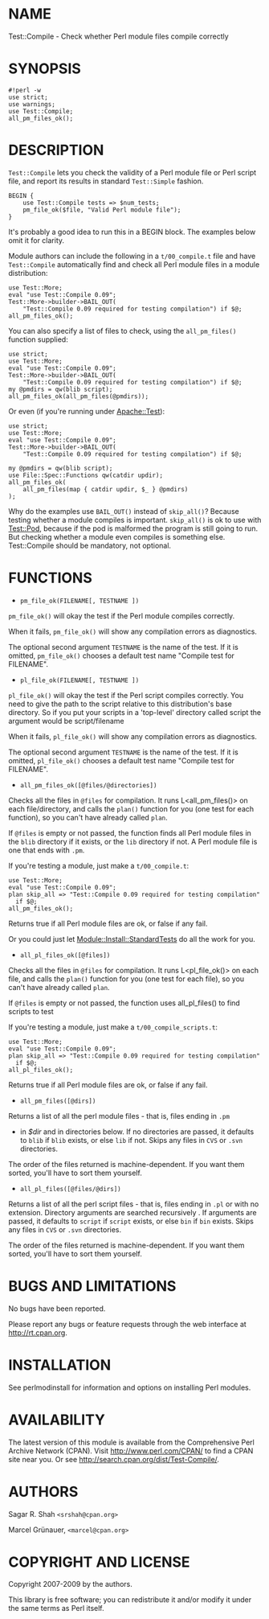 # NAME

Test::Compile - Check whether Perl module files compile correctly

# SYNOPSIS

    #!perl -w
    use strict;
    use warnings;
    use Test::Compile;
    all_pm_files_ok();

# DESCRIPTION

`Test::Compile` lets you check the validity of a Perl module file or Perl
script file, and report its results in standard `Test::Simple` fashion.

    BEGIN {
        use Test::Compile tests => $num_tests;
        pm_file_ok($file, "Valid Perl module file");
    }

It's probably a good idea to run this in a BEGIN block. The examples below
omit it for clarity.

Module authors can include the following in a `t/00_compile.t` file and
have `Test::Compile` automatically find and check all Perl module files in a
module distribution:

    use Test::More;
    eval "use Test::Compile 0.09";
    Test::More->builder->BAIL_OUT(
        "Test::Compile 0.09 required for testing compilation") if $@;
    all_pm_files_ok();

You can also specify a list of files to check, using the
`all_pm_files()` function supplied:

    use strict;
    use Test::More;
    eval "use Test::Compile 0.09";
    Test::More->builder->BAIL_OUT(
        "Test::Compile 0.09 required for testing compilation") if $@;
    my @pmdirs = qw(blib script);
    all_pm_files_ok(all_pm_files(@pmdirs));

Or even (if you're running under [Apache::Test](http://search.cpan.org/search?mode=module&query=Apache::Test)):

    use strict;
    use Test::More;
    eval "use Test::Compile 0.09";
    Test::More->builder->BAIL_OUT(
        "Test::Compile 0.09 required for testing compilation") if $@;

    my @pmdirs = qw(blib script);
    use File::Spec::Functions qw(catdir updir);
    all_pm_files_ok(
        all_pm_files(map { catdir updir, $_ } @pmdirs)
    );

Why do the examples use `BAIL_OUT()` instead of `skip_all()`? Because
testing whether a module compiles is important. `skip_all()` is ok to use
with [Test::Pod](http://search.cpan.org/search?mode=module&query=Test::Pod), because if the pod is malformed the program is still going
to run. But checking whether a module even compiles is something else.
Test::Compile should be mandatory, not optional.

# FUNCTIONS

- `pm_file_ok(FILENAME[, TESTNAME ])`

`pm_file_ok()` will okay the test if the Perl module compiles correctly.

When it fails, `pm_file_ok()` will show any compilation errors as
diagnostics.

The optional second argument `TESTNAME` is the name of the test. If it is
omitted, `pm_file_ok()` chooses a default test name "Compile test for
FILENAME".

- `pl_file_ok(FILENAME[, TESTNAME ])`

`pl_file_ok()` will okay the test if the Perl script compiles correctly. You
need to give the path to the script relative to this distribution's base
directory. So if you put your scripts in a 'top-level' directory called script
the argument would be script/filename

When it fails, `pl_file_ok()` will show any compilation errors as
diagnostics.

The optional second argument `TESTNAME` is the name of the test. If it is
omitted, `pl_file_ok()` chooses a default test name "Compile test for
FILENAME".

- `all_pm_files_ok([@files/@directories])`

Checks all the files in `@files` for compilation. It runs L<all_pm_files()>
on each file/directory, and calls the `plan()` function for you (one test for
each function), so you can't have already called `plan`.

If `@files` is empty or not passed, the function finds all Perl module files
in the `blib` directory if it exists, or the `lib` directory if not. A Perl
module file is one that ends with `.pm`.

If you're testing a module, just make a `t/00_compile.t`:

    use Test::More;
    eval "use Test::Compile 0.09";
    plan skip_all => "Test::Compile 0.09 required for testing compilation"
      if $@;
    all_pm_files_ok();

Returns true if all Perl module files are ok, or false if any fail.

Or you could just let [Module::Install::StandardTests](http://search.cpan.org/search?mode=module&query=Module::Install::StandardTests) do all the work for
you.

- `all_pl_files_ok([@files])`

Checks all the files in `@files` for compilation. It runs L<pl_file_ok()>
on each file, and calls the `plan()` function for you (one test for
each file), so you can't have already called `plan`.

If `@files` is empty or not passed, the function uses all_pl_files() to find
scripts to test

If you're testing a module, just make a `t/00_compile_scripts.t`:

    use Test::More;
    eval "use Test::Compile 0.09";
    plan skip_all => "Test::Compile 0.09 required for testing compilation"
      if $@;
    all_pl_files_ok();

Returns true if all Perl module files are ok, or false if any fail.

- `all_pm_files([@dirs])`

Returns a list of all the perl module files - that is, files ending in `.pm`
- in _$dir_ and in directories below. If no directories are passed, it
defaults to `blib` if `blib` exists, or else `lib` if not. Skips any files
in `CVS` or `.svn` directories.

The order of the files returned is machine-dependent. If you want them
sorted, you'll have to sort them yourself.

- `all_pl_files([@files/@dirs])`

Returns a list of all the perl script files - that is, files ending in `.pl`
or with no extension. Directory arguments are searched recursively . If
arguments are passed, it defaults to `script` if `script` exists, or else
`bin` if `bin` exists. Skips any files in `CVS` or `.svn` directories.

The order of the files returned is machine-dependent. If you want them
sorted, you'll have to sort them yourself.

# BUGS AND LIMITATIONS

No bugs have been reported.

Please report any bugs or feature requests through the web interface at
<http://rt.cpan.org>.

# INSTALLATION

See perlmodinstall for information and options on installing Perl modules.

# AVAILABILITY

The latest version of this module is available from the Comprehensive Perl
Archive Network (CPAN). Visit <http://www.perl.com/CPAN/> to find a CPAN
site near you. Or see <http://search.cpan.org/dist/Test-Compile/>.

# AUTHORS

Sagar R. Shah `<srshah@cpan.org>`

Marcel Gr&uuml;nauer, `<marcel@cpan.org>`

# COPYRIGHT AND LICENSE

Copyright 2007-2009 by the authors.

This library is free software; you can redistribute it and/or modify
it under the same terms as Perl itself.